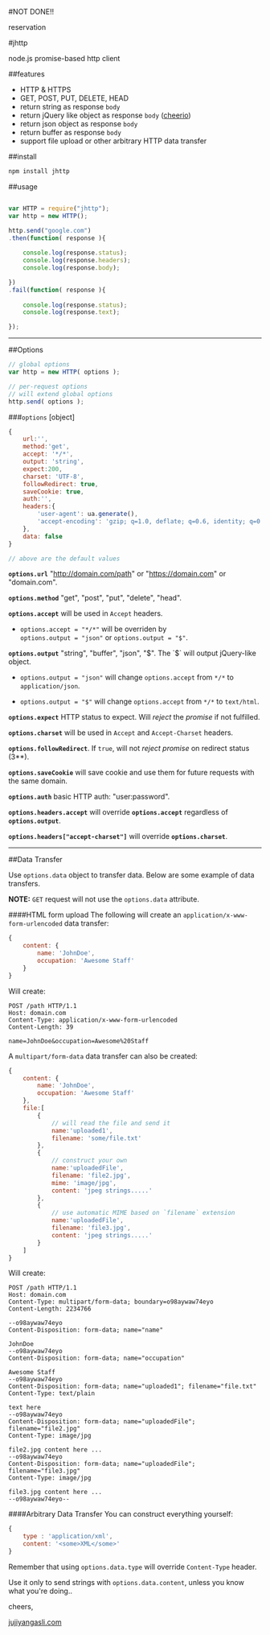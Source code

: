 #NOT DONE!!

reservation

#jhttp

node.js promise-based http client

##features
- HTTP & HTTPS
- GET, POST, PUT, DELETE, HEAD
- return string as response `body`
- return jQuery like object  as response `body` ([cheerio](https://www.npmjs.org/package/cheerio))
- return json object as response `body`
- return buffer as response `body`
- support file upload or other arbitrary HTTP data transfer

##install
```javascript
npm install jhttp
```

##usage
```javascript

var HTTP = require("jhttp");
var http = new HTTP();

http.send("google.com")
.then(function( response ){
	
	console.log(response.status);
	console.log(response.headers);
	console.log(response.body);		

})
.fail(function( response ){
	
	console.log(response.status);
	console.log(response.text);

});

```

---

##Options
```javascript
// global options
var http = new HTTP( options );

// per-request options
// will extend global options
http.send( options );
```

###`options` [object]
```javascript
{
	url:'',
	method:'get',
	accept: '*/*',
	output: 'string',
	expect:200,
	charset: 'UTF-8',
	followRedirect: true,
	saveCookie: true,
	auth:'',
	headers:{
		'user-agent': ua.generate(),
		'accept-encoding': 'gzip; q=1.0, deflate; q=0.6, identity; q=0.3, *; q=0'
	},
	data: false
}

// above are the default values
```

**`options.url`** "http://domain.com/path" or "https://domain.com" or "domain.com".

**`options.method`** "get", "post", "put", "delete", "head".

**`options.accept`** will be used in `Accept` headers.

- `options.accept = "*/*"` will be overriden by <br />`options.output = "json"` or `options.output = "$"`.

**`options.output`** "string", "buffer", "json", "$". The `$` will output jQuery-like object.

- `options.output = "json"` will change `options.accept` from `*/*` to `application/json`.

- `options.output = "$"` will change `options.accept` from `*/*` to `text/html`.

**`options.expect`** HTTP status to expect. Will *reject* the *promise* if not fulfilled.

**`options.charset`** will be used in `Accept` and `Accept-Charset` headers.

**`options.followRedirect`**. If `true`, will not *reject* *promise* on redirect status (3**).

**`options.saveCookie`** will save cookie and use them for future requests with the same domain.

**`options.auth`** basic HTTP auth: "user:password".

**`options.headers.accept`** will override **`options.accept`** regardless of **`options.output`**.

**`options.headers["accept-charset"]`** will override **`options.charset`**.

---

##Data Transfer

Use `options.data` object to transfer data. Below are some example of data transfers.

**NOTE:** `GET` request will not use the `options.data` attribute.

####HTML form upload
The following will create an `application/x-www-form-urlencoded` data transfer:
```javascript
{
	content: {
		name: 'JohnDoe',
		occupation: 'Awesome Staff'
	}
}
```

Will create:
```text
POST /path HTTP/1.1
Host: domain.com
Content-Type: application/x-www-form-urlencoded
Content-Length: 39

name=JohnDoe&occupation=Awesome%20Staff
```

A `multipart/form-data` data transfer can also be created:
```javascript
{
	content: {
		name: 'JohnDoe',
		occupation: 'Awesome Staff'
	},
	file:[
		{ 
			// will read the file and send it
			name:'uploaded1',
			filename: 'some/file.txt' 
		},
		{
			// construct your own
			name:'uploadedFile',
			filename: 'file2.jpg',
			mime: 'image/jpg',
			content: 'jpeg strings.....'
		},
		{
			// use automatic MIME based on `filename` extension
			name:'uploadedFile',
			filename: 'file3.jpg',
			content: 'jpeg strings.....'
		}
	]
}
```

Will create:
```text
POST /path HTTP/1.1
Host: domain.com
Content-Type: multipart/form-data; boundary=o98aywaw74eyo
Content-Length: 2234766

--o98aywaw74eyo
Content-Disposition: form-data; name="name"

JohnDoe
--o98aywaw74eyo
Content-Disposition: form-data; name="occupation"

Awesome Staff
--o98aywaw74eyo
Content-Disposition: form-data; name="uploaded1"; filename="file.txt"
Content-Type: text/plain

text here
--o98aywaw74eyo
Content-Disposition: form-data; name="uploadedFile"; filename="file2.jpg"
Content-Type: image/jpg

file2.jpg content here ...
--o98aywaw74eyo
Content-Disposition: form-data; name="uploadedFile"; filename="file3.jpg"
Content-Type: image/jpg

file3.jpg content here ...
--o98aywaw74eyo--
```


####Arbitrary Data Transfer
You can construct everything yourself:
```javascript
{
	type : 'application/xml',
	content: '<some>XML</some>'
}
```
Remember that using `options.data.type` will override `Content-Type` header.

Use it only to send strings with `options.data.content`, unless you know what you're doing..



cheers,

[jujiyangasli.com](http://jujiyangasli.com)
